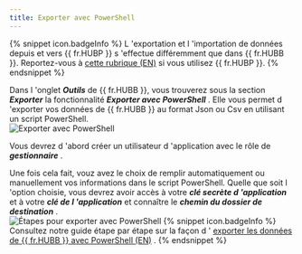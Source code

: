```yaml
---
title: Exporter avec PowerShell
---
```

{% snippet icon.badgeInfo %} 
L 'exportation et l 'importation de données depuis et vers {{ fr.HUBP }} s 'effectue différemment que dans {{ fr.HUBB }}. Reportez-vous à [cette rubrique (EN)](/kb/hub-business/how-to-articles/import-export-data-hub-personal/) si vous utilisez {{ fr.HUBP }}. 
{% endsnippet %}
 
Dans l 'onglet ***Outils*** de {{ fr.HUBB }}, vous trouverez sous la section ***Exporter*** la fonctionnalité ***Exporter avec PowerShell*** . Elle vous permet d 'exporter vos données de {{ fr.HUBB }} au format Json ou Csv en utilisant un script PowerShell.  
![Exporter avec PowerShell](https://webdevolutions.azureedge.net/docs/fr/hub/Hub2012.png) 

Vous devrez d 'abord créer un utilisateur d 'application avec le rôle de ***gestionnaire*** .  

Une fois cela fait, vouz avez le choix de remplir automatiquement ou manuellement vos informations dans le script PowerShell. Quelle que soit l 'option choisie, vous devrez avoir accès à votre ***clé secrète d 'application*** et à votre ***clé de l 'application*** et connaître le ***chemin du dossier de destination*** .  
![Étapes pour exporter avec PowerShell](https://webdevolutions.azureedge.net/docs/fr/hub/Hub2013.png) 
{% snippet icon.badgeInfo %} 
Consultez notre guide étape par étape sur la façon d ' [exporter les données de {{ fr.HUBB }} avec PowerShell (EN)](/kb/hub-business/how-to-articles/export-data-hub-business-powershell/) . 
{% endsnippet %}
 

